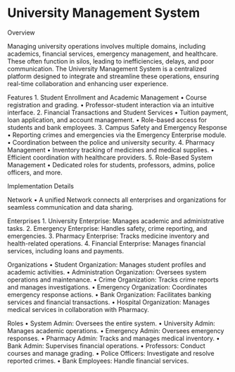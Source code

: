# University Management System


Overview

Managing university operations involves multiple domains, including academics, financial services, emergency management, and healthcare. These often function in silos, leading to inefficiencies, delays, and poor communication. The University Management System is a centralized platform designed to integrate and streamline these operations, ensuring real-time collaboration and enhancing user experience.


Features
	1.	Student Enrollment and Academic Management
	•	Course registration and grading.
	•	Professor-student interaction via an intuitive interface.
	2.	Financial Transactions and Student Services
	•	Tuition payment, loan application, and account management.
	•	Role-based access for students and bank employees.
	3.	Campus Safety and Emergency Response
	•	Reporting crimes and emergencies via the Emergency Enterprise module.
	•	Coordination between the police and university security.
	4.	Pharmacy Management
	•	Inventory tracking of medicines and medical supplies.
	•	Efficient coordination with healthcare providers.
	5.	Role-Based System Management
	•	Dedicated roles for students, professors, admins, police officers, and more.


Implementation Details

Network
	•	A unified Network connects all enterprises and organizations for seamless communication and data sharing.

Enterprises
	1.	University Enterprise: Manages academic and administrative tasks.
	2.	Emergency Enterprise: Handles safety, crime reporting, and emergencies.
	3.	Pharmacy Enterprise: Tracks medicine inventory and health-related operations.
	4.	Financial Enterprise: Manages financial services, including loans and payments.

Organizations
	•	Student Organization: Manages student profiles and academic activities.
	•	Administration Organization: Oversees system operations and maintenance.
	•	Crime Organization: Tracks crime reports and manages investigations.
	•	Emergency Organization: Coordinates emergency response actions.
	•	Bank Organization: Facilitates banking services and financial transactions.
	•	Hospital Organization: Manages medical services in collaboration with Pharmacy.

Roles
	•	System Admin: Oversees the entire system.
	•	University Admin: Manages academic operations.
	•	Emergency Admin: Oversees emergency responses.
	•	Pharmacy Admin: Tracks and manages medical inventory.
	•	Bank Admin: Supervises financial operations.
	•	Professors: Conduct courses and manage grading.
	•	Police Officers: Investigate and resolve reported crimes.
	•	Bank Employees: Handle financial services.
